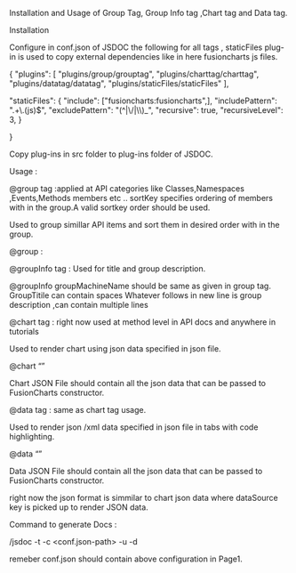 ﻿Installation and Usage of Group Tag, Group Info tag ,Chart tag and Data tag.

Installation

Configure in conf.json of JSDOC the following for all tags , staticFiles plug-in is used to copy external dependencies like in here fusioncharts js files.

{
    "plugins": [
    		"plugins/group/grouptag",
    		"plugins/charttag/charttag",
		"plugins/datatag/datatag",
                	"plugins/staticFiles/staticFiles"
	      ],


  "staticFiles":  {
    "include": ["fusioncharts:fusioncharts",],
    "includePattern": ".+\\.(js)$",
    "excludePattern": "(^|\\/|\\\\)_",
    "recursive": true,
    "recursiveLevel": 3,
  }


}

Copy plug-ins in src folder to plug-ins folder of JSDOC.


Usage :

@group tag :applied at API categories like Classes,Namespaces ,Events,Methods members etc ..
sortKey specifies ordering of members with in the group.A valid sortkey order should be used.

Used to group simillar API items and sort them in desired order with in the group.

 @group <groupMachineName>:<sortkey>


@groupInfo tag : Used for title and group description.

@groupInfo <groupMachineName>  <group Title>
 <group Decsription>
groupMachineName should be same as given in group tag.
GroupTitile can contain spaces
Whatever follows in new line is group description ,can contain multiple lines


@chart tag : right now used at method level in API docs and anywhere in tutorials

  Used to render chart using json data specified in json file.

@chart  “<chartJsonFileName>”

Chart JSON File should contain all the json data that can be passed to FusionCharts constructor.

@data tag : same as chart tag usage.

Used to render  json /xml data specified in json file in tabs with code highlighting.

@data  “<dataJsonFileName>”

Data JSON File should contain all the json data that can be passed to FusionCharts constructor.

right now the json format is simmilar to chart json data where dataSource key is picked up to render JSON data.



Command to generate Docs :

<path-to-jsdoc-bin>/jsdoc <source-folder-path>  -t <docstrap-tempalte-path>  -c <conf.json-path>  -u <jsdoc-tutorials-path> -d <destination-folder-path>


remeber conf.json should contain above configuration in Page1.
